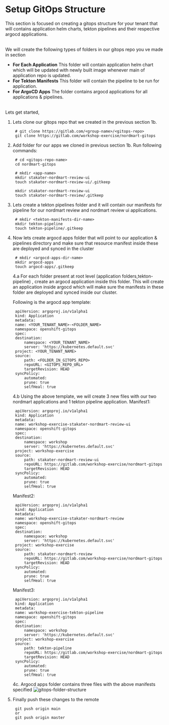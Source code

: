 # Setup GitOps Structure

This section is focused on creating a gitops structure for your tenant that will contains application helm charts, tekton pipelines and their respective argocd applications.

<br>
We will create the following types of folders in our gitops repo you ve made in section

- **For Each Application**
This folder will contain application helm chart which will be updated with newly built image whenever main of application repo is updated. 
- **For Tekton Manifests**
This folder will contain the pipeline to be run for application.
- **For ArgoCD Apps**
The folder contains argocd applications for all applications & pipelines.  

<br>
Lets get started,

1. Lets clone our gitops repo that we created in the previous section 1b.

        # git clone https://gitlab.com/<group-name>/<gitops-repo>
        git clone https://gitlab.com/workshop-exercise/nordmart-gitops

2. Add folder for our apps we cloned in previous section 1b. Run following commands:

        # cd <gitops-repo-name>
        cd nordmart-gitops

        # mkdir <app-name>
        mkdir stakater-nordmart-review-ui
        touch stakater-nordmart-review-ui/.gitkeep

        mkdir stakater-nordmart-review-ui
        touch stakater-nordmart-review/.gitkeep

3. Lets create a tekton pipelines folder and it will contain our manifests for pipeline for our nordmart review and nordmart review ui applications.

        # mkdir <tekton-manifests-dir-name>
        mkdir tekton-pipeline
        touch tekton-pipeline/.gitkeep

4. Now lets create argocd apps folder that will point to our application & pipelines directory and make sure that resource manifest inside these are deployed and synced in the cluster

        # mkdir <argocd-apps-dir-name>
        mkdir argocd-apps
        touch argocd-apps/.gitkeep

    4.a For each folder present at root level (application folders,tekton-pipeline) , create an argocd application inside this folder. This will create an application inside argocd which will make sure the manifests in these folder are deployed and synced inside our cluster. 
    
    Following is the argocd app template:

        apiVersion: argoproj.io/v1alpha1
        kind: Application
        metadata:
        name: <YOUR_TENANT_NAME>-<FOLDER_NAME>
        namespace: openshift-gitops
        spec:
        destination:
            namespace: <YOUR_TENANT_NAME>
            server: 'https://kubernetes.default.svc'
        project: <YOUR_TENANT_NAME>
        source:
            path: <FOLDER_IN_GITOPS_REPO>
            repoURL: <GITOPS_REPO_URL>
            targetRevision: HEAD
        syncPolicy:
            automated:
            prune: true
            selfHeal: true

    4.b Using the above template, we will create 3 new files with our two nordmart applications and 1 tekton pipeline application.
    Manifest1:

        apiVersion: argoproj.io/v1alpha1
        kind: Application
        metadata:
        name: workshop-exercise-stakater-nordmart-review-ui
        namespace: openshift-gitops
        spec:
        destination:
            namespace: workshop
            server: 'https://kubernetes.default.svc'
        project: workshop-exercise
        source:
            path: stakater-nordmart-review-ui
            repoURL: https://gitlab.com/workshop-exercise/nordmart-gitops
            targetRevision: HEAD
        syncPolicy:
            automated:
            prune: true
            selfHeal: true

    Manifest2:

        apiVersion: argoproj.io/v1alpha1
        kind: Application
        metadata:
        name: workshop-exercise-stakater-nordmart-review
        namespace: openshift-gitops
        spec:
        destination:
            namespace: workshop
            server: 'https://kubernetes.default.svc'
        project: workshop-exercise
        source:
            path: stakater-nordmart-review
            repoURL: https://gitlab.com/workshop-exercise/nordmart-gitops
            targetRevision: HEAD
        syncPolicy:
            automated:
            prune: true
            selfHeal: true

    Manifest3:

        apiVersion: argoproj.io/v1alpha1
        kind: Application
        metadata:
        name: workshop-exercise-tekton-pipeline
        namespace: openshift-gitops
        spec:
        destination:
            namespace: workshop
            server: 'https://kubernetes.default.svc'
        project: workshop-exercise
        source:
            path: tekton-pipeline
            repoURL: https://gitlab.com/workshop-exercise/nordmart-gitops
            targetRevision: HEAD
        syncPolicy:
            automated:
            prune: true
            selfHeal: true

    4c. Argocd apps folder contains three files with the above manifests specified
        ![gitops-folder-structure](../images/gitops-folder-structure.png)

5. Finally push these changes to the remote

        git push origin main
        or
        git push origin master
